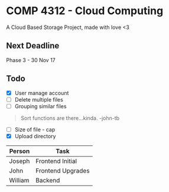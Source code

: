 # COMP 4312 - Cloud Computing
A Cloud Based Storage Project, made with love <3
<br>
## Next Deadline
Phase 3 - 30 Nov 17
<br>

## Todo

- [x] User manage account
- [ ] Delete multiple files
- [ ] Grouping similar files
> Sort functions are there...kinda. -john-tb
- [ ] Size of file - cap
- [x] Upload directory

| Person  | Task |
| ------------- | ------------- |
| Joseph  | Frontend Initial  |
| John  | Frontend Upgrades  |
| William  | Backend  |
